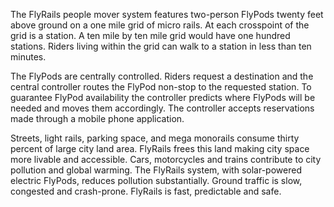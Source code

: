 The FlyRails people mover system features two-person FlyPods twenty feet above ground on a one mile grid of micro rails.  At each crosspoint of the grid is a station. A ten mile by ten mile grid would have one hundred stations. Riders living within the grid can walk to a station in less than ten minutes.

The FlyPods are centrally controlled.  Riders request a destination and the central controller routes the FlyPod non-stop to the requested station.  To guarantee FlyPod availability the controller predicts where FlyPods will be needed and moves them accordingly.  The controller accepts reservations made through a mobile phone application.

Streets, light rails, parking space, and mega monorails consume thirty percent of large city land area.  FlyRails frees this land making city space more livable and accessible.  Cars, motorcycles and trains contribute to city pollution and global warming.  The FlyRails system, with solar-powered electric FlyPods, reduces pollution substantially. Ground traffic is slow, congested and crash-prone. FlyRails is fast, predictable and safe.

